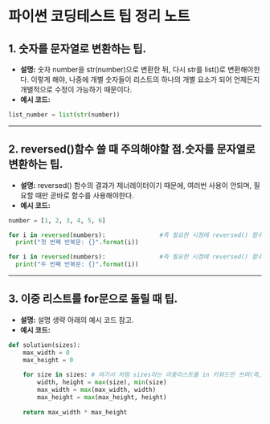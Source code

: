 # 파이썬 코딩테스트 팁 정리 노트

## 1. 숫자를 문자열로 변환하는 팁.
- **설명:** 숫자 number을 str(number)으로 변환한 뒤, 다시 str를 list()로 변환해야한다.
            이렇게 해야, 나중에 개별 숫자들이 리스트의 하나의 개별 요소가 되어 언제든지 개별적으로 수정이 가능하기 때문이다.
- **예시 코드:**
```python
list_number = list(str(number))
```
  
---

## 2. reversed()함수 쓸 때 주의해야할 점.숫자를 문자열로 변환하는 팁.
- **설명:** reversed() 함수의 결과가 제너레이터이기 때문에, 여러번 사용이 안되며, 필요할 때만 곧바로 함수를 사용해야한다.
- **예시 코드:**
```python
number = [1, 2, 3, 4, 5, 6]

for i in reversed(numbers):               #즉 필요한 시점에 reversed() 함수를 사용합니다.
  print("첫 번째 반복문: {}".format(i)) 

for i in reversed(numbers):               #즉 필요한 시점에 reversed() 함수를 사용합니다.
  print("두 번째 반복문: {}".format(i))
```

---

## 3. 이중 리스트를 for문으로 돌릴 때 팁.
- **설명:** 설명 생략 아래의 예시 코드 참고.
- **예시 코드:**
```python
def solution(sizes):
    max_width = 0
    max_height = 0
    
    for size in sizes: # 여기서 처럼 sizes라는 이중리스트를 in 키워드만 쓰며(즉, range 쓰질 않음) size는 리스트로 반환된다. 
        width, height = max(size), min(size)
        max_width = max(max_width, width)
        max_height = max(max_height, height)
        
    return max_width * max_height
```